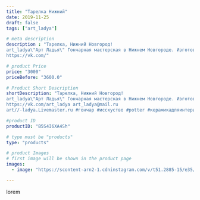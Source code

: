 ```yaml
---
title: "Тарелка Нижний"
date: 2019-11-25
draft: false
tags: ["art_ladya"]

# meta description
description : "Тарелка, Нижний Новгород! 
art_ladya\"Арт Ладья\" Гончарная мастерская в Нижнем Новгороде. Изготовление керамики и мастер//-классы по обучению. 
https://vk.com/"

# product Price
price: "3000"
priceBefore: "3600.0"

# Product Short Description
shortDescription: "Тарелка, Нижний Новгород! 
art_ladya\"Арт Ладья\" Гончарная мастерская в Нижнем Новгороде. Изготовление керамики и мастер//-классы по обучению. 
https://vk.com/art_ladya art_ladya@mail.ru 
art//-ladya.Livemaster.ru #гончар #исскуство #potter #керамикадляинтерьера #керамикаручнаяработа #гончарнаямастерская #сувениры #handmade #посудаизглины #керамика #гончарнаяпосуда #эксклюзивнаякерамика #dishes #decor #ceramicar #сувенир #claygoods #футбольныйстадион #earthenware #ceramic #design #restaurant #ceramicart #нижнийновгород #авторскаякерамика #bowl #dish #тарелка #plate"

#product ID
productID: "B5S4I6XA4Sh"

# type must be "products"
type: "products"

# product Images
# first image will be shown in the product page
images:
  - image: "https://scontent-arn2-1.cdninstagram.com/v/t51.2885-15/e35/73393277_178632359923081_345537684387197214_n.jpg?se=7&tp=1&_nc_ht=scontent-arn2-1.cdninstagram.com&_nc_cat=101&_nc_ohc=JTCBs_-kbLYAX-lKMpn&ccb=7-4&oh=215490233d0047af192c0d6038cff5be&oe=60842C29&_nc_sid=86f79a&ig_cache_key=MjE4NTA1NTY3MjI1MTY3OTkwNQ%3D%3D.2-ccb7-4"

---
```

lorem
